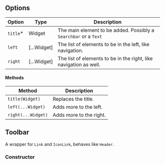 ## Options

| Option | Type | Description |
| --- | --- | --- |
| `title`* | Widget | The main element to be added. Possibly a `Searchbar` or a `Text` |
| `left` | [...Widget] | The list of elements to be in the left, like navigation. |
| `right` | [...Widget] | The list of elements to be in the right, like navigation as well. |

#### Methods
| Method | Description |
| --- | --- |
| `title(Widget)` | Replaces the title. |
| `left(...Widget)` | Adds more to the left. |
| `right(...Widget)` | Adds more to the right. |


## Toolbar
A wrapper for `Link` and `IconLink`, behaves like `Header`.

### Constructor

```javascript

```